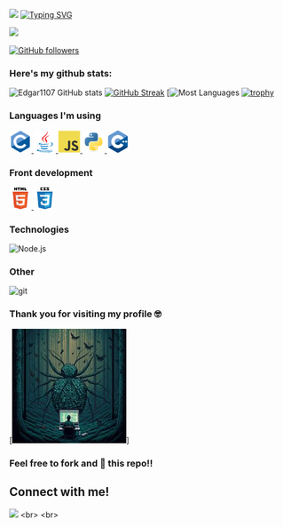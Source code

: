 ![](https://mir-s3-cdn-cf.behance.net/project_modules/hd/06f21a161921919.63cd7887d0a70.gif)
[![Typing SVG](https://readme-typing-svg.herokuapp.com?font=Architects+Daughter&color=7AF79A&size=30&lines=Hey!+I'm+Dang;my+English+name+is+Edgar;I'm+a+software+engineer)](https://git.io/typing-svg)

<img src="https://profile-counter.glitch.me/Edgar1107/count.svg">

[![GitHub followers](https://img.shields.io/github/followers/Edgar1107.svg?style=social&label=Followers)](https://github.com/Edgar1107?tab=followers)

### Here's my github stats:

![Edgar1107 GitHub stats](https://github-readme-stats.vercel.app/api?username=Edgar1107&show_icons=true&theme=radical) 
[![GitHub Streak](https://github-readme-streak-stats.herokuapp.com/?user=Edgar1107&theme=radical)](https://git.io/streak-stats) 
[![Most Languages](https://github-readme-stats.anuraghazra1.vercel.app/api/top-langs/?username=Edgar1107&theme=dark&hide_border=true&no-bg=true&no-frame=true&langs_count=10)
[![trophy](https://github-profile-trophy.vercel.app/?username=Edgar1107)](https://github.com/ryo-ma/github-profile-trophy)


### Languages I'm using

<p align="left"> <a href="https://www.cprogramming.com/" target="_blank" rel="noreferrer"> <img src="https://raw.githubusercontent.com/devicons/devicon/master/icons/c/c-original.svg" alt="c" width="40" height="40"/> </a> <a href="https://www.w3schools.com/cpp/" target="_blank" rel="noreferrer"> <a href="https://git-scm.com/" target="_blank" rel="noreferrer"> </a> <a href="https://www.java.com" target="_blank" rel="noreferrer"> <img src="https://raw.githubusercontent.com/devicons/devicon/master/icons/java/java-original.svg" alt="java" width="40" height="40"/> </a> <a href="https://developer.mozilla.org/en-US/docs/Web/JavaScript" target="_blank" rel="noreferrer"> <img src="https://raw.githubusercontent.com/devicons/devicon/master/icons/javascript/javascript-original.svg" alt="javascript" width="40" height="40"/> </a> </a> <a href="https://www.python.org" target="_blank" rel="noreferrer"> <img src="https://raw.githubusercontent.com/devicons/devicon/master/icons/python/python-original.svg" alt="python" width="40" height="40"/> <img src="https://raw.githubusercontent.com/devicons/devicon/master/icons/cplusplus/cplusplus-original.svg" alt="cplusplus" width="40" height="40"/> </a> </a> </p>

### Front development 
<a href="https://www.w3.org/html/" target="_blank" rel="noreferrer"> <img src="https://raw.githubusercontent.com/devicons/devicon/master/icons/html5/html5-original-wordmark.svg" alt="html5" width="40" height="40"/> <img src="https://raw.githubusercontent.com/devicons/devicon/master/icons/css3/css3-original-wordmark.svg" alt="css3" width="40" height="40"/> </a> 
### Technologies  <!-- https://dev.to/envoy_/150-badges-for-github-pnk#blockchain  -->

![Node.js](https://img.shields.io/badge/Node.js-43853D?style=for-the-badge&logo=node.js&logoColor=white)

### Other
<img src="https://www.vectorlogo.zone/logos/git-scm/git-scm-icon.svg" alt="git" width="40" height="40"/> </a>

### Thank you for visiting my profile 🤓 
[![](https://github.com/walleeva2018/walleeva2018/blob/main/325166505_1643785179424836_8598779591188349048_n.jpg?raw=true)]

### Feel free to fork and 🌟 this repo!!

<h2>Connect with me!</h2>
 
[<img src = "https://img.shields.io/badge/facebook-%2320A1F1.svg?&style=for-the-badge&logo=facebook&logoColor=white">]([https://www.facebook.com/profile.php?id=100015181156377](https://www.facebook.com/profile.php?id=100077299681776))
<br> <br>
